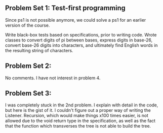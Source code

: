 

## Problem Set 1: Test-first programming

Since ps1 is not possible anymore, we could solve a ps1 for an earlier version of the course.

Write black-box tests based on specifications, prior to writing code. Wrote classes to convert digits of pi between bases, express digits in base-26, convert base-26 digits into characters, and ultimately find English words in the resulting string of characters.

## Problem Set 2: 
No comments. I have not interest in problem 4.


## Problem Set 3:
I was completely stuck in the 2nd problem. I explain with detail in the code, but here is the gist of it. I couldn't figure out a proper way of writing the Listener. Recursion, which would make things x100 times easier, is not allowed due to the void return type in the specification, as well as the fact that the function which transverses the tree is not able to build the tree.